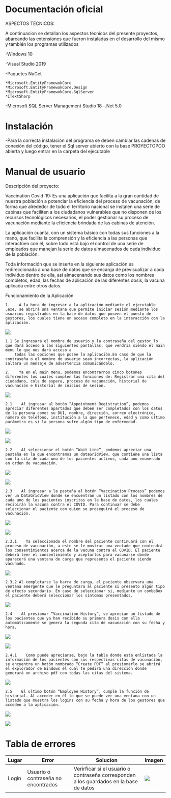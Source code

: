 # Documentación oficial

ASPECTOS TÉCNICOS:

A continuacion se detallan los aspectos técnicos del presente proyectos, abarcando las extensiones que fueron instaladas en  el desarrollo del mismo y también los programas utilizados  

-Windows 10 

-Visual Studio 2019

-Paquetes NuGet

	*Microsoft.EntityFramewokCore
	*Microsoft.EntityFramewokCore.Design
	*Microsoft.EntityFramewokCore.SqlServer
	*ITextSharp

-Microsoft SQL Server Management Studio 18
-.Net 5.0

# Instalación

-Para la correcta instalación del programa se deben cambiar las cadenas de conexión del código, tener el Sql server abierto con la base PROYECTOPOO abierta y
luego entrar en la carpeta del ejecutable

# Manual de usuario

Descripción del proyecto:

Vaccination Covid-19: Es una aplicación que facilita a la gran cantidad de nuestra población a potenciar la eficiencia del proceso de vacunación, de forma que alrededor de todo el territorio nacional se instalen una serie de cabinas que faciliten a los ciudadanos vulnerables que no disponen de los recursos tecnológicos necesarios, el poder gestionar su proceso de vacunación mediante la eficiencia brindada de las cabinas de atención.

La aplicación cuanta, con un sistema básico con todas sus funciones a la mano, que facilita la comprensión y la eficiencia a las personas que interactúen con él, sobre todo está bajo el control de una serie de empleados que manejan la serie de datos almacenados de cada individuo de la población.

Toda información que se inserte en la siguiente aplicación es redireccionada a una base de datos que se encarga de previsualizar a cada individuo dentro de ella, así almacenando sus datos como los nombres completos, edad, las fechas de aplicación de las diferentes dosis, la vacuna aplicada entre otros datos.

Funcionamiento de la Aplicación

	1.    A la hora de ingresar a la aplicación mediante el ejecutable .exe, se abrirá una ventana que permite iniciar sesión mediante los usuarios registrados en la base de datos que poseen el puesto de gestores, los cuales tiene un acceso completo en la interacción con la aplicación.

![](Imagenes/Captura%201.png)

	1.1 Se ingresará el nombre de usuario y la contraseña del gestor lo que dará acceso a las siguientes pantallas, que vendría siendo el main menu lo que nos dará acceso a 
        todas las opciones que posee la aplicación.En caso de que la contraseña o el nombre de usuario sean incorrectas, la aplicación saltara un mensaje de advertencia comunicándalo.
	
	2.    Ya en el main menu, podemos encontrarnos cinco botones diferentes los cuales cumplen las funciones de: Registrar una cita del ciudadano, cola de espera, proceso de vacunación, historial de vacunación e historial de inicios de sesión.

![](Imagenes/Captura%202.png)

	2.1    Al ingresar al botón “Appointment Registration”, podemos apreciar diferentes apartados que deben ser completados con los datos de la persona como: su DUI, nombre, dirección, correo electrónico, número de teléfono, institución a la que pertenece, edad y como ultimo parámetro es si la persona sufre algún tipo de enfermedad.

![](Imagenes/Captura%203.png)

![](Imagenes/Captura%204.png)

	2.2    Al seleccionar el botón “Wait Line”, podemos apreciar una pestaña en la que encontramos un dataGridView, que contiene una lista con la cita de cada uno de los pacientes activos, cada uno enumerado en orden de vacunación.

![](Imagenes/Captura%205.png)

![](Imagenes/Captura%206.png)

	2.3    Al ingresar a la pestaña al botón “Vaccination Process” podemos ver un DataGridView donde se encuentran un listado con los nombres de cada uno de los pacientes inscritos en la base de datos, los cuales recibirán la vacuna contra el COVID. Para continuar se debe seleccionar el paciente con quien se proseguirá el proceso de vacunación.

![](Imagenes/Captura%207.png)

![](Imagenes/Captura%208.png)

	2.3.1    Ya seleccionado el nombre del paciente continuará con el proceso de vacunación, a este se le mostrar una ventado que contendrá los consentimientos acerca de la vacuna contra el COVID. El paciente deberá leer el consentimiento y aceptarlos para vacunarse donde aparecerá una ventana de carga que representa el paciente siendo vacunado.

![](Imagenes/Captura%209.png)

	2.3.2 Al completarse la barra de carga, el paciente observara una ventana emergente que le preguntara al paciente si presento algún tipo de efecto secundario. En caso de seleccionar si, mediante un comboBox el paciente deberá seleccionar los síntomas presentados.

![](Imagenes/Captura%2010.png)

	2.4    Al presionar “Vaccination History”, se aprecian un listado de los pacientes que ya han recibido su primera dosis con ella automáticamente se genera la segunda cita de vacunación con su fecha y hora.

![](Imagenes/Captura%2011.png)

![](Imagenes/Captura%2012.png)

	2.4.1    Como puede apreciarse, bajo la tabla donde está enlistada la información de los pacientes con sus respectivas citas de vacunación, se encuentra un botón nombrado “Create PDF” al presionarlo se abrirá el explorador de Windows el cual te pedirá una dirección donde generará un archivo pdf con todas las citas del sistema.

![](Imagenes/Captura%2013.png)

	2.5    El ultimo botón “Employee History”, cumple la función de historial. Al acceder en él lo que se puede ver una ventana con un listado que muestra los logins con su fecha y hora de los gestores que acceden a la aplicación.

![](Imagenes/Captura%2014.png)

![](Imagenes/Captura%2015.png)

# Tabla de errores

| Lugar|Error|Solucion |Imagen|
| -- | -- | -- | -- |
| Login | Usuario o contraseña no encontrados | Verirficar si el usuario o contraseña corresponden a los guardados en la base de datos | ![](Imagenes/Mensaje.png)




